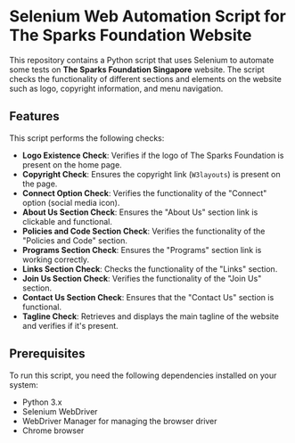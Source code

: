 # **Selenium Web Automation Script for The Sparks Foundation Website**

This repository contains a Python script that uses Selenium to automate some tests on **The Sparks Foundation Singapore** website. The script checks the functionality of different sections and elements on the website such as logo, copyright information, and menu navigation.

## **Features**

This script performs the following checks:

- **Logo Existence Check**: Verifies if the logo of The Sparks Foundation is present on the home page.
- **Copyright Check**: Ensures the copyright link (`W3layouts`) is present on the page.
- **Connect Option Check**: Verifies the functionality of the "Connect" option (social media icon).
- **About Us Section Check**: Ensures the "About Us" section link is clickable and functional.
- **Policies and Code Section Check**: Verifies the functionality of the "Policies and Code" section.
- **Programs Section Check**: Ensures the "Programs" section link is working correctly.
- **Links Section Check**: Checks the functionality of the "Links" section.
- **Join Us Section Check**: Verifies the functionality of the "Join Us" section.
- **Contact Us Section Check**: Ensures that the "Contact Us" section is functional.
- **Tagline Check**: Retrieves and displays the main tagline of the website and verifies if it's present.

## **Prerequisites**

To run this script, you need the following dependencies installed on your system:

- Python 3.x
- Selenium WebDriver
- WebDriver Manager for managing the browser driver
- Chrome browser 

